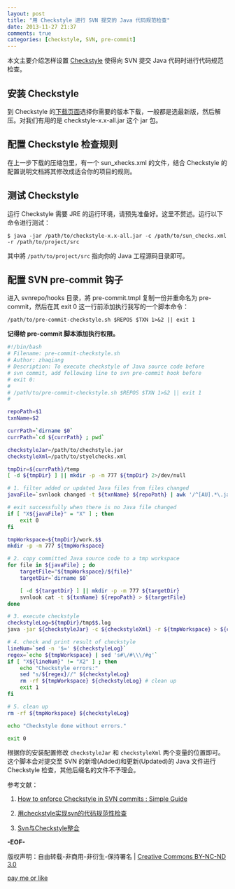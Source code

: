 ```yaml
---
layout: post
title: "用 Checkstyle 进行 SVN 提交的 Java 代码规范检查"
date: 2013-11-27 21:37
comments: true
categories: [checkstyle, SVN, pre-commit]
---
```


本文主要介绍怎样设置 [Checkstyle](checkstyle.sourceforge.net) 使得向 SVN 提交 Java 代码时进行代码规范检查。

## 安装 Checkstyle
到 Checkstyle 的[下载页面](http://sourceforge.net/projects/checkstyle/files/checkstyle)选择你需要的版本下载，一般都是选最新版，然后解压。对我们有用的是 checkstyle-x.x-all.jar 这个 jar 包。

## 配置 Checkstyle 检查规则
在上一步下载的压缩包里，有一个 sun_xhecks.xml 的文件，结合 Checkstyle 的配置说明文档將其修改成适合你的项目的规则。

## 测试 Checkstyle
运行 Checkstyle 需要 JRE 的运行环境，请预先准备好。这里不赘述。运行以下命令进行测试：

    $ java -jar /path/to/checkstyle-x.x-all.jar -c /path/to/sun_checks.xml -r /path/to/project/src

其中將 `/path/to/project/src` 指向你的 Java 工程源码目录即可。

## 配置 SVN pre-commit 钩子
进入 svnrepo/hooks 目录，將 pre-commit.tmpl 复制一份并重命名为 pre-commit，然后在其 exit 0 这一行前添加执行我写的一个脚本命令：

    /path/to/pre-commit-checkstyle.sh $REPOS $TXN 1>&2 || exit 1

**记得给 pre-commit 脚本添加执行权限。**
<!-- more -->
``` bash pre-commit-checkstyle.sh - SVN pre-commit Checkstyle
#!/bin/bash
# Filename: pre-commit-checkstyle.sh
# Author: zhaqiang
# Description: To execute checkstyle of Java source code before
# svn commit, add following line to svn pre-commit hook before 
# exit 0:
#
# /path/to/pre-commit-checkstyle.sh $REPOS $TXN 1>&2 || exit 1
#

repoPath=$1
txnName=$2

currPath=`dirname $0`
currPath=`cd ${currPath} ; pwd`

checkstyleJar=/path/to/chechstyle.jar
checkstyleXml=/path/to/styelchecks.xml

tmpDir=${currPath}/temp
[ -d ${tmpDir} ] || mkdir -p -m 777 ${tmpDir} 2>/dev/null

# 1. filter added or updated Java files from files changed
javaFile=`svnlook changed -t ${txnName} ${repoPath} | awk '/^[AU].*\.java/ {print $2}'`

# exit successfully when there is no Java file changed
if [ "X${javaFile}" = "X" ] ; then
    exit 0
fi

tmpWorkspace=${tmpDir}/work.$$
mkdir -p -m 777 ${tmpWorkspace}

# 2. copy committed Java source code to a tmp workspace
for file in ${javaFile} ; do
    targetFile="${tmpWorkspace}/${file}"
    targetDir=`dirname $0`

    [ -d ${targetDir} ] || mkdir -p -m 777 ${targetDir}
    svnlook cat -t ${txnName} ${repoPath} > ${targetFile}
done

# 3. execute checkstyle
checkstyleLog=${tmpDir}/tmp$$.log
java -jar ${checkstyleJar} -c ${checkstyleXml} -r ${tmpWorkspace} > ${checkstyleLog}

# 4. check and print result of checkstyle
lineNum=`sed -n '$=' ${checkstyleLog}`
regex=`echo ${tmpWorkspace} | sed 's#\/#\\\/#g'`
if [ "X${lineNum}" != "X2" ] ; then
    echo "Checkstyle errors:"
    sed "s/${regex}//" ${checkstyleLog}
    rm -rf ${tmpWorkspace} ${checkstyleLog} # clean up
    exit 1
fi

# 5. clean up
rm -rf ${tmpWorkspace} ${checkstyleLog}

echo "Checkstyle done without errors."

exit 0
```

根据你的安装配置修改 `checkstyleJar` 和 `checkstyleXml` 两个变量的位置即可。这个脚本会对提交至 SVN 的新增(Added)和更新(Updated)的 Java 文件进行 Checkstyle 检查，其他后缀名的文件不予理会。

参考文献：

 1. [How to enforce Checkstyle in SVN commits : Simple Guide](http://www.iamjk.com/2009/06/how-to-enforce-checkstyle-in-svn.html)
 
 2. [用checkstyle实现svn的代码规范性检查](http://tech.it168.com/a2011/0608/1201/000001201666.shtml)

 3. [Svn与Checkstyle整合](http://xtony.blog.51cto.com/3964396/811418)

**-EOF-**

版权声明：自由转载-非商用-非衍生-保持署名 | [Creative Commons BY-NC-ND 3.0](http://creativecommons.org/licenses/by-nc-nd/3.0/deed.zh "CC 3.0")

[pay me or like](http://me.alipay.com/zhaqiang)
